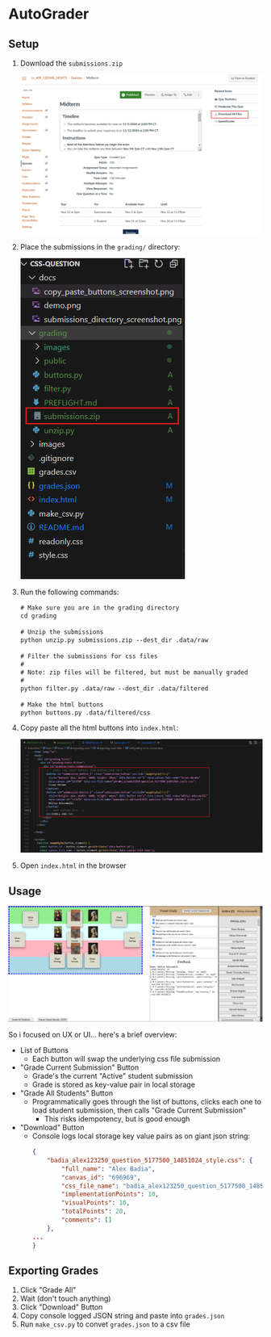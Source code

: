 # AutoGrader

## Setup

1. Download the `submissions.zip`
  
    ![alt text](grading/images/canvas-download.png)

2. Place the submissions in the `grading/` directory:

   ![alt text](grading/images/submissions-zip.png)

3. Run the following commands:

    ```shell
    # Make sure you are in the grading directory
    cd grading

    # Unzip the submissions
    python unzip.py submissions.zip --dest_dir .data/raw

    # Filter the submissions for css files
    #
    # Note: zip files will be filtered, but must be manually graded
    #
    python filter.py .data/raw --dest_dir .data/filtered

    # Make the html buttons
    python buttons.py .data/filtered/css
    ```

4. Copy paste all the html buttons into `index.html`:

    ![alt text](grading/images/buttons.png)

5. Open `index.html` in the browser


## Usage

![alt text](grading/images/demo.png)

So i focused on UX or UI... here's a brief overview:

  * List of Buttons
      - Each button will swap the underlying css file submission
  * "Grade Current Submission" Button
      - Grade's the current "Active" student submission
      - Grade is stored as key-value pair in local storage
  * "Grade All Students" Button
      - Programmatically goes through the list of buttons, clicks each one to load student submission, then calls "Grade Current Submission"
          - This risks idempotency, but is good enough
  * "Download" Button
      - Console logs local storage key value pairs as on giant json string:
        ```json
        {
            "badia_alex123250_question_5177500_14851024_style.css": {
                "full_name": "Alex Badia",
                "canvas_id": "696969",
                "css_file_name": "badia_alex123250_question_5177500_14851024_style.css",
                "implementationPoints": 10,
                "visualPoints": 10,
                "totalPoints": 20,
                "comments": []
            },
        ...
        }
        ```

## Exporting Grades

1. Click "Grade All"
2. Wait (don't touch anything)
3. Click "Download" Button
4. Copy console logged JSON string and paste into `grades.json`
5. Run `make_csv.py` to convet `grades.json` to a csv file